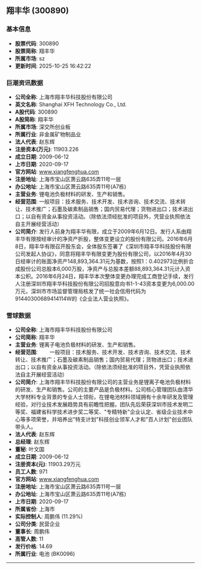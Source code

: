 ## 翔丰华 (300890)

### 基本信息

- **股票代码**: 300890
- **股票简称**: 翔丰华
- **所属市场**: sz
- **更新时间**: 2025-10-25 16:42:22

### 巨潮资讯数据

- **公司全称**: 上海市翔丰华科技股份有限公司
- **英文名称**: Shanghai XFH Technology Co., Ltd.
- **A股代码**: 300890
- **A股简称**: 翔丰华
- **所属市场**: 深交所创业板
- **所属行业**: 非金属矿物制品业
- **法人代表**: 赵东辉
- **注册资本(万元)**: 11903.226
- **成立日期**: 2009-06-12
- **上市日期**: 2020-09-17
- **官方网站**: www.xiangfenghua.com
- **注册地址**: 上海市宝山区萧云路635弄11号一层
- **办公地址**: 上海市宝山区萧云路635弄11号(A7栋)
- **主营业务**: 锂电池负极材料的研发、生产和销售。
- **经营范围**: 一般项目：技术服务、技术开发、技术咨询、技术交流、技术转让、技术推广；石墨及碳素制品销售；国内贸易代理；货物进出口；技术进出口；以自有资金从事投资活动。（除依法须经批准的项目外，凭营业执照依法自主开展经营活动）
- **公司简介**: 发行人前身为翔丰华有限，成立于2009年6月12日。发行人系由翔丰华有限按经审计的净资产折股，整体变更设立的股份有限公司。2016年6月8日，翔丰华有限召开股东会，全体股东签署了《深圳市翔丰华科技股份有限公司发起人协议》，同意将翔丰华有限变更为股份有限公司，以2016年4月30日经审计的账面净资产148,893,364.31元为基数，按照1：0.402973比例折合成股份公司总股本6,000万股，净资产与总股本差额88,893,364.31元计入资本公积。2016年6月24日，翔丰华本次整体变更办理完成工商登记手续，发行人注册深圳市翔丰华科技股份有限公司招股意向书1-1-43资本变更为6,000.00万元，深圳市市场监督管理局核发了统一社会信用代码为91440300689414114W的《企业法人营业执照》。

### 雪球数据

- **公司全称**: 上海市翔丰华科技股份有限公司
- **公司简称**: 翔丰华
- **主营业务**: 锂离子电池负极材料的研发、生产和销售。
- **经营范围**: 　　一般项目：技术服务、技术开发、技术咨询、技术交流、技术转让、技术推广；石墨及碳素制品销售；国内贸易代理；货物进出口；技术进出口；以自有资金从事投资活动。（除依法须经批准的项目外，凭营业执照依法自主开展经营活动）
- **公司简介**: 上海市翔丰华科技股份有限公司的主营业务是锂离子电池负极材料的研发、生产和销售。公司的主要产品是负极材料。公司核心管理团队由清华大学材料专业背景的专业人士领衔，在锂电池材料领域拥有十余年研发及管理经验，对行业技术发展趋势具有前瞻性把握。团队先后荣获深圳市技术发明二等奖、福建省科学技术进步奖二等奖、"专精特新"企业认定、省级企业技术中心等多项荣誉，并培养出"特支计划"科技创业领军人才和"百人计划"创业团队带头人。
- **法人代表**: 赵东辉
- **总经理**: 赵东辉
- **董秘**: 叶文国
- **成立日期**: 2009-06-12
- **注册资本(元)**: 11903.29万元
- **员工人数**: 971
- **官方网站**: www.xiangfenghua.com
- **注册地址**: 上海市宝山区萧云路635弄11号一层
- **办公地址**: 上海市宝山区萧云路635弄11号(A7栋)
- **上市日期**: 2020-09-17
- **所属省份**: 上海市
- **实际控制人**: 周鹏伟 (11.29%)
- **公司分类**: 民营企业
- **董事长**: 周鹏伟
- **高管人数**: 11
- **发行价格**: 14.69
- **所属行业**: 电池 (BK0096)

---